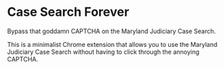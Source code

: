 # Case Search Forever
Bypass that goddamn CAPTCHA on the Maryland Judiciary Case Search.

This is a minimalist Chrome extension that allows you to use the Maryland Judiciary Case Search without having to click through the annoying CAPTCHA.